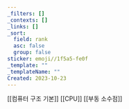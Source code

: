```yaml
---
_filters: []
_contexts: []
_links: []
_sort:
  field: rank
  asc: false
  group: false
sticker: emoji//1f5a5-fe0f
_template: ""
_templateName: ""
Created: 2023-10-23
---
```

[[컴퓨터 구조 기본]]
[[CPU]]
[[부동 소수점]]